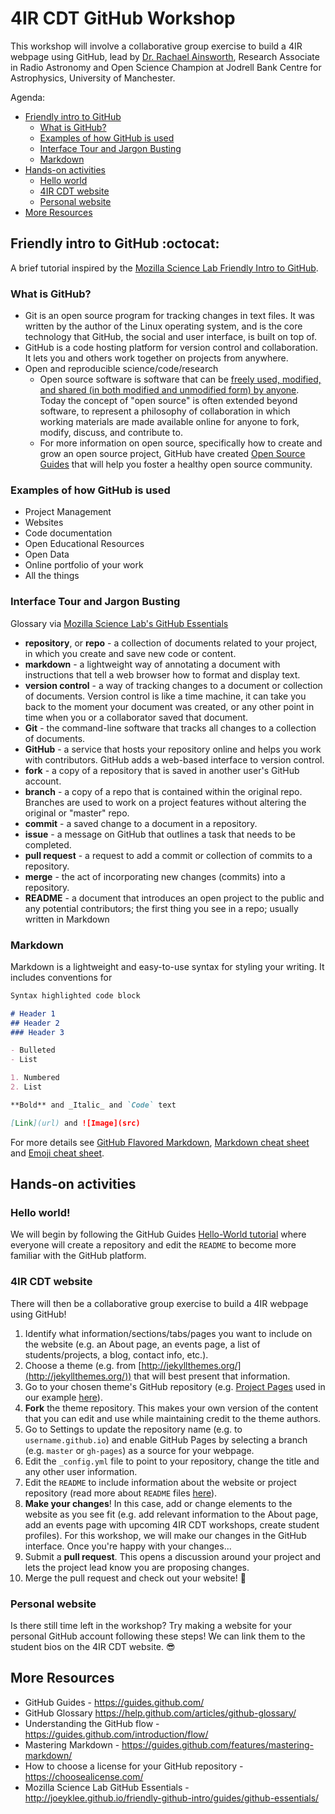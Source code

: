 # 4IR CDT GitHub Workshop

This workshop will involve a collaborative group exercise to build a 4IR webpage using GitHub, lead by [Dr. Rachael Ainsworth](https://www.research.manchester.ac.uk/portal/rachael.ainsworth.html), Research Associate in Radio Astronomy and Open Science Champion at Jodrell Bank Centre for Astrophysics, University of Manchester.

Agenda:

- [Friendly intro to GitHub](#friendly-intro-to-github)
  * [What is GitHub?](#what-is-github)
  * [Examples of how GitHub is used](#examples-of-how-github-is-used)
  * [Interface Tour and Jargon Busting](#interface-tour-and-jargon-busting)
  * [Markdown](#markdown)
- [Hands-on activities](#hands-on-activities)
  * [Hello world](#hello-world)
  * [4IR CDT website](#4ir-cdt-website)
  * [Personal website](#personal-website)
- [More Resources](#more-resources)

<!-- toc -->

## Friendly intro to GitHub :octocat:

A brief tutorial inspired by the [Mozilla Science Lab Friendly Intro to GitHub](https://github.com/mozillascience/friendly-github).

### What is GitHub?
* Git is an open source program for tracking changes in text files. It was written by the author of the Linux operating system, and is the core technology that GitHub, the social and user interface, is built on top of.
* GitHub is a code hosting platform for version control and collaboration. It lets you and others work together on projects from anywhere.
* Open and reproducible science/code/research
   * Open source software is software that can be [freely used, modified, and shared (in both modified and unmodified form) by anyone](http://opensource.org/definition). Today the concept of "open source" is often extended beyond software, to represent a philosophy of collaboration in which working materials are made available online for anyone to fork, modify, discuss, and contribute to.
   * For more information on open source, specifically how to create and grow an open source project, GitHub have created [Open Source Guides](https://opensource.guide/) that will help you foster a healthy open source community.

### Examples of how GitHub is used

* Project Management
* Websites
* Code documentation
* Open Educational Resources
* Open Data
* Online portfolio of your work
* All the things

### Interface Tour and Jargon Busting
Glossary via [Mozilla Science Lab's GitHub Essentials](http://joeyklee.github.io/friendly-github-intro/guides/github-essentials/#glossary)

* **repository**, or **repo** - a collection of documents related to your project, in which you create and save new code or content.
* **markdown** - a lightweight way of annotating a document with instructions that tell a web browser how to format and display text.
* **version control** - a way of tracking changes to a document or collection of documents. Version control is like a time machine, it can take you back to the moment your document was created, or any other point in time when you or a collaborator saved that document.
* **Git** - the command-line software that tracks all changes to a collection of documents.
* **GitHub** - a service that hosts your repository online and helps you work with contributors. GitHub adds a web-based interface to version control.
* **fork** - a copy of a repository that is saved in another user's GitHub account.
* **branch** - a copy of a repo that is contained within the original repo. Branches are used to work on a project features without altering the original or "master" repo.
* **commit** - a saved change to a document in a repository.
* **issue** - a message on GitHub that outlines a task that needs to be completed.
* **pull request** - a request to add a commit or collection of commits to a repository.
* **merge** - the act of incorporating new changes (commits) into a repository.
* **README** - a document that introduces an open project to the public and any potential contributors; the first thing you see in a repo; usually written in Markdown


### Markdown

Markdown is a lightweight and easy-to-use syntax for styling your writing. It includes conventions for

```markdown
Syntax highlighted code block

# Header 1
## Header 2
### Header 3

- Bulleted
- List

1. Numbered
2. List

**Bold** and _Italic_ and `Code` text

[Link](url) and ![Image](src)
```

For more details see [GitHub Flavored Markdown](https://guides.github.com/features/mastering-markdown/), [Markdown cheat sheet](https://github.com/adam-p/markdown-here/wiki/Markdown-Cheatsheet) and [Emoji cheat sheet](http://www.webpagefx.com/tools/emoji-cheat-sheet/).


## Hands-on activities

### Hello world!
We will begin by following the GitHub Guides [Hello-World tutorial](https://guides.github.com/activities/hello-world/) where everyone will create a repository and edit the `README` to become more familiar with the GitHub platform.


### 4IR CDT website
There will then be a collaborative group exercise to build a 4IR webpage using GitHub!

1. Identify what information/sections/tabs/pages you want to include on the website (e.g. an About page, an events page, a list of students/projects, a blog, contact info, etc.).
2. Choose a theme (e.g. from [http://jekyllthemes.org/](http://jekyllthemes.org/)) that will best present that information.
3. Go to your chosen theme's GitHub repository (e.g. [Project Pages](https://github.com/projectpages/project-pages) used in our example [here](https://rainsworth.github.io/4IR-GitHub-Workshop/)).
4. **Fork** the theme repository. This makes your own version of the content that you can edit and use while maintaining credit to the theme authors.
5. Go to Settings to update the repository name (e.g. to `username.github.io`) and enable GitHub Pages by selecting a branch (e.g. `master` or `gh-pages`) as a source for your webpage.
6. Edit the `_config.yml` file to point to your repository, change the title and any other user information.
7. Edit the `README` to include information about the website or project repository (read more about `README` files [here](https://help.github.com/articles/about-readmes/)).
8. **Make your changes**! In this case, add or change elements to the website as you see fit (e.g. add relevant information to the About page, add an events page with upcoming 4IR CDT workshops, create student profiles). For this workshop, we will make our changes in the GitHub interface. Once you're happy with your changes...
9. Submit a **pull request**. This opens a discussion around your project and lets the project lead know you are proposing changes.
10. Merge the pull request and check out your website! :tada:

### Personal website
Is there still time left in the workshop? Try making a website for your personal GitHub account following these steps! We can link them to the student bios on the 4IR CDT website. :sunglasses:


## More Resources

* GitHub Guides - https://guides.github.com/
* GitHub Glossary https://help.github.com/articles/github-glossary/
* Understanding the GitHub flow - https://guides.github.com/introduction/flow/
* Mastering Markdown - https://guides.github.com/features/mastering-markdown/
* How to choose a license for your GitHub repository - https://choosealicense.com/
* Mozilla Science Lab GitHub Essentials - http://joeyklee.github.io/friendly-github-intro/guides/github-essentials/
